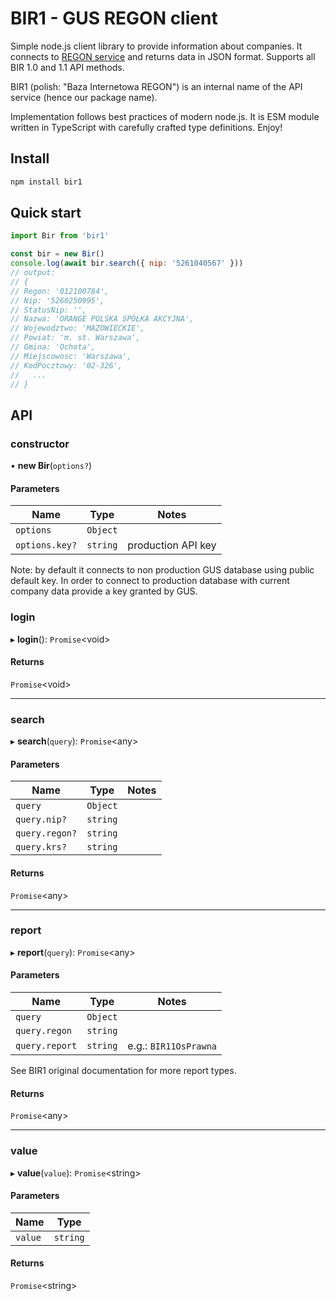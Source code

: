 # BIR1 - GUS REGON client

Simple node.js client library to provide information about companies. It
connects to [REGON service](https://api.stat.gov.pl/Home/RegonApi?lang=en) and
returns data in JSON format. Supports all BIR 1.0 and 1.1 API methods.

BIR1 (polish: "Baza Internetowa REGON") is an internal name of the API service
(hence our package name).

Implementation follows best practices of modern node.js. It is ESM module
written in TypeScript with carefully crafted type definitions. Enjoy!

## Install

```bash
npm install bir1
```

## Quick start

```javascript
import Bir from 'bir1'

const bir = new Bir()
console.log(await bir.search({ nip: '5261040567' }))
// output:
// {
// Regon: '012100784',
// Nip: '5260250995',
// StatusNip: '',
// Nazwa: 'ORANGE POLSKA SPÓŁKA AKCYJNA',
// Wojewodztwo: 'MAZOWIECKIE',
// Powiat: 'm. st. Warszawa',
// Gmina: 'Ochota',
// Miejscowosc: 'Warszawa',
// KodPocztowy: '02-326',
//   ...
// }
```

## API

### constructor

• **new Bir**(`options?`)

#### Parameters

| Name           | Type     | Notes              |
| -------------- | -------- | ------------------ |
| `options`      | `Object` |                    |
| `options.key?` | `string` | production API key |

Note: by default it connects to non production GUS database using public default
key. In order to connect to production database with current company data
provide a key granted by GUS.

### login

▸ **login**(): `Promise`<void\>

#### Returns

`Promise`<void\>

---

### search

▸ **search**(`query`): `Promise`<any\>

#### Parameters

| Name           | Type     | Notes |
| -------------- | -------- | ----- |
| `query`        | `Object` |       |
| `query.nip?`   | `string` |       |
| `query.regon?` | `string` |       |
| `query.krs?`   | `string` |       |

#### Returns

`Promise`<any\>

---

### report

▸ **report**(`query`): `Promise`<any\>

#### Parameters

| Name           | Type     | Notes                 |
| -------------- | -------- | --------------------- |
| `query`        | `Object` |                       |
| `query.regon`  | `string` |                       |
| `query.report` | `string` | e.g.: `BIR11OsPrawna` |

See BIR1 original documentation for more report types.

#### Returns

`Promise`<any\>

---

### value

▸ **value**(`value`): `Promise`<string\>

#### Parameters

| Name    | Type     |
| ------- | -------- |
| `value` | `string` |

#### Returns

`Promise`<string\>
